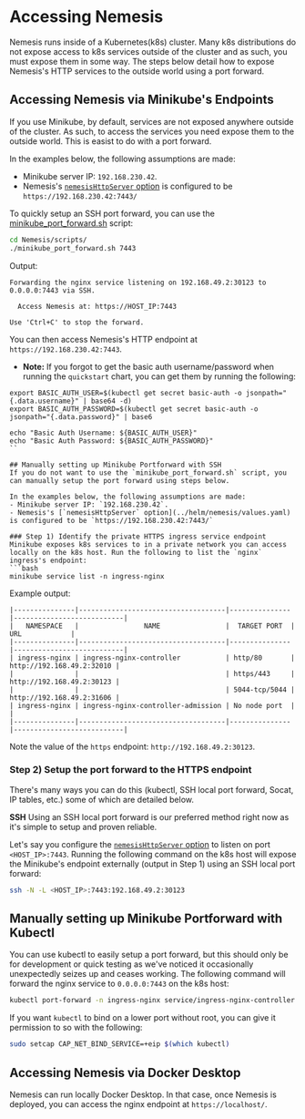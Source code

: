 # Accessing Nemesis
Nemesis runs inside of a Kubernetes(k8s) cluster. Many k8s distributions do not expose access to k8s services outside of the cluster and as such, you must expose them in some way. The steps below detail how to expose Nemesis's HTTP services to the outside world using a port forward.


## Accessing Nemesis via Minikube's Endpoints
If you use Minikube, by default, services are not exposed anywhere outside of the cluster. As such, to access the services you need expose them to the outside world. This is easist to do with a port forward.

In the examples below, the following assumptions are made:
- Minikube server IP: `192.168.230.42`.
- Nemesis's [`nemesisHttpServer` option](https://github.com/SpecterOps/Nemesis/blob/main/helm/nemesis/values.yaml) is configured to be `https://192.168.230.42:7443/`

To quickly setup an SSH port forward, you can use the [minikube_port_forward.sh](https://github.com/SpecterOps/Nemesis/blob/main/scripts/minikube_port_forward.sh) script:
```bash
cd Nemesis/scripts/
./minikube_port_forward.sh 7443
```
Output:
```
Forwarding the nginx service listening on 192.168.49.2:30123 to 0.0.0.0:7443 via SSH.

  Access Nemesis at: https://HOST_IP:7443

Use 'Ctrl+C' to stop the forward.
```
You can then access Nemesis's HTTP endpoint at `https://192.168.230.42:7443`.

* **Note:** If you forgot to get the basic auth username/password when running the `quickstart` chart, you can get them by running the following:
```
export BASIC_AUTH_USER=$(kubectl get secret basic-auth -o jsonpath="{.data.username}" | base64 -d)
export BASIC_AUTH_PASSWORD=$(kubectl get secret basic-auth -o jsonpath="{.data.password}" | base6

echo "Basic Auth Username: ${BASIC_AUTH_USER}"
echo "Basic Auth Password: ${BASIC_AUTH_PASSWORD}"
``

## Manually setting up Minikube Portforward with SSH
If you do not want to use the `minikube_port_forward.sh` script, you can manually setup the port forward using steps below.

In the examples below, the following assumptions are made:
- Minikube server IP: `192.168.230.42`.
- Nemesis's [`nemesisHttpServer` option](../helm/nemesis/values.yaml) is configured to be `https://192.168.230.42:7443/`

### Step 1) Identify the private HTTPS ingress service endpoint
Minikube exposes k8s services to in a private network you can access locally on the k8s host. Run the following to list the `nginx` ingress's endpoint:
```bash
minikube service list -n ingress-nginx
```
Example output:
```
|---------------|------------------------------------|---------------|---------------------------|
|   NAMESPACE   |                NAME                |  TARGET PORT  |            URL            |
|---------------|------------------------------------|---------------|---------------------------|
| ingress-nginx | ingress-nginx-controller           | http/80       | http://192.168.49.2:32010 |
|               |                                    | https/443     | http://192.168.49.2:30123 |
|               |                                    | 5044-tcp/5044 | http://192.168.49.2:31606 |
| ingress-nginx | ingress-nginx-controller-admission | No node port  |                           |
|---------------|------------------------------------|---------------|---------------------------|
```
Note the value of the `https` endpoint: `http://192.168.49.2:30123`.


### Step 2) Setup the port forward to the HTTPS endpoint
There's many ways you can do this (kubectl, SSH local port forward, Socat, IP tables, etc.) some of which are detailed below.

**SSH**
Using an SSH local port forward is our preferred method right now as it's simple to setup and proven reliable.

Let's say you configure the [`nemesisHttpServer` option](https://github.com/SpecterOps/Nemesis/blob/main/helm/nemesis/values.yaml#L8) to listen on port `<HOST_IP>:7443`. Running the following command on the k8s host will expose the Minikube's endpoint externally (output in Step 1) using an SSH local port forward:
```bash
ssh -N -L <HOST_IP>:7443:192.168.49.2:30123
```



## Manually setting up Minikube Portforward with Kubectl
You can use kubectl to easily setup a port forward, but this should only be for development or quick testing as we've noticed it occasionally unexpectedly seizes up and ceases working. The following command will forward the nginx service to `0.0.0.0:7443` on the k8s host:
```bash
kubectl port-forward -n ingress-nginx service/ingress-nginx-controller 7443:443 --address=0.0.0.0
```

If you want `kubectl` to bind on a lower port without root, you can give it permission to so with the following:
```bash
sudo setcap CAP_NET_BIND_SERVICE=+eip $(which kubectl)
```

## Accessing Nemesis via Docker Desktop
Nemesis can run locally Docker Desktop. In that case, once Nemesis is deployed, you can access the nginx endpoint at `https://localhost/`.

